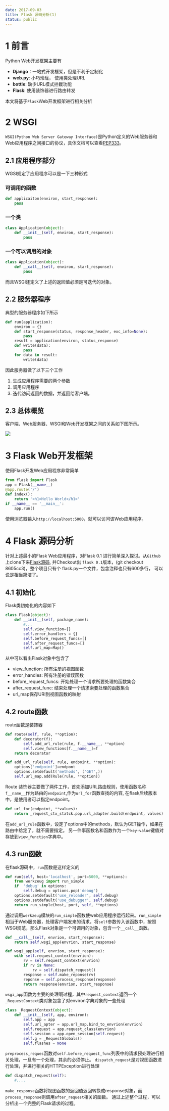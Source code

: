 ```yaml
---
date: 2017-09-03
title: Flask 源码分析(1)
status: public
---
```

# 1 前言
Python Web开发框架主要有

+ **Django**：一站式开发框架，但是不利于定制化
+ **web.py**: 小巧玲珑， 使用类处理URL
+  **bottle**: 缺少URL模式拦截功能
+  **Flask**: 使用装饰器进行路由转发

本文将基于`Flask`Web开发框架进行相关分析

# 2 WSGI
`WSGI(Python Web Server Gateway Interface)`是Python定义的Web服务器和Web应用程序之间接口的协议，具体文档可以查看[PEP333](https://www.python.org/dev/peps/pep-0333/)。
## 2.1 应用程序部分
WGSI规定了应用程序可以是一下三种形式
### 可调用的函数
```python
def applicaiton(environ, start_response):
    pass
```
### 一个类
```python
class Application(object):
    def __init__(self, environ, start_response):
        pass
```
### 一个可以调用的对象
```python
class Application(object):
    def __call__(self, environ, start_response):
        pass
```
而且WSGI还定义了上述的返回值必须是可迭代的对象。
## 2.2 服务器程序
典型的服务器程序如下所示
```Python
def run(application):
    environ = {}
    def start_response(status, response_header, exc_info=None):
        pass
    result = application(environ, status_response)
    def write(data):
        pass
    for data in result:
        write(data)
```
因此服务器做了以下三个工作

1. 生成应用程序需要的两个参数
2.  调用应用程序
3. 迭代访问返回的数据，并返回给客户端。

## 2.3 总体概览
客户端、Web服务器、WSGI和Web开发框架之间的关系如下图所示。

![](./_image/flask-wsgi.jpg)
# 3 Flask Web开发框架
使用Flask开发Web应用程序非常简单
```python
from flask import Flask
app = Flask(__name__)
@app.route('/')
def index():
    return '<h1>Hello World</h1>'
if __name__ == '__main__':
    app.run()
```
使用浏览器输入`http://localhost:5000`，就可以访问该Web应用程序。
# 4 Flask 源码分析
针对上述最小的Flask Web应用程序，对Flask 0.1 进行简单深入探讨。从`Github`上clone下来[Flask源码](https://github.com/pallets/flask), 并Checkout出 `flask 0.1`版本，(git checkout 8605cc3)，整个项目只有个 flask.py一个文件，包含注释也只有600多行， 可以说是相当简洁了。
## 4.1 初始化
Flask类初始化的内容如下
```Python
class Flask(object):
    def __init__(self, package_name):
        #...
        self.view_function={}
        self.error_handlers = {}
        self.before_request_funcs=[]
        self.after_request_funcs=[]
        self.url_map=Map()
```
从中可以看出Flask对象中包含了

+ view_function: 所有注册的视图函数
+ error_handles: 所有注册的错误函数
+ before_request_funcs: 开始处理一个请求所要处理的函数集合
+ after_request_func: 结束处理一个请求索要处理的函数集合
+ url_map保存URI到视图函数的映射

## 4.2 route函数
route函数是装饰器
```python
def route(self, rule, **option):
    def decorator(f):
        self.add_url_rule(rule, f.__name__, **option)
        self.view_functions[f.__name__]=f
    return decorator

def add_url_rule(self, rule, endpoint, **option):
    options['endpoint']=endpont
    options.setdefault('methods', ('GET',))
    self.url_map.add(Rule(rule, **option))
```
Route 装饰器主要做了两件工作，首先添加URL路由规则，使用函数名称`f__name__`作为路由的`endpoint`,作为`url_for`函数查找的内容, 在flask后续版本中，是使用者可以指定endpoint。
```python
def url_for(endpoint, **values):
    return _request_ctx_statck.pop.url_adapter.build(endpoint, values)
```
在`add_url_rule`函数中，设定了options中的methods，默认为GET操作，如果在路由中给定了，就不需要指定。
另一件事函数名和函数作为一个`key-value`键值对存放到`view_function`字典中。
## 4.3 run函数
在flask源码中，`run`函数是这样定义的
```python
def run(self, host='localhost', port=5000, **options):
    from werkzeug import run_simple
    if  'debug' in options:
        self.debug = options.pop('debug')
    options.setdefault('use_reloader', self.debug)
    options.setdefault('use_debugger', self.debug)
    return run_simple(host, port, self, **options)
```
通过调用`werkzeug`模块的`run_simple`函数使web应用程序运行起来。`run_simple`相当于Web服务器，处理客户端发来的请求，将`self`参数传入该函数中，按照WSGI规范，那么Flask对象是一个可调用的对象，包含一个`__call__`函数。
```python
def __call__(self, envrion, start_response):
    return self.wsgi_app(envrion, start_response)

def wsgi_app(self, envrion, start_response):
    with self.request_context(envrion):
        rv = self.request_context(envrion)
        if rv is None:
            rv = self.dispatch_request()
        response = self.make_reponse(rv)
        reponse = self.process_response(response)
        return response(envrion, start_response)
```
`wsgi_app`函数为主要的处理啊过程，其中`request_context`返回一个`_RequestContext`类对象包含了对environ字典对象的一些处理
```python
class _RequestContext(object):
    def __init__(self, app, environ):
        self.app = app
        self.url_apter = app.url_map.bind_to_envrion(envrion)
        self.request = app.request_class(envrion)
        self.session = app.open_session(self.request)
        self.g = _RequestGlobals()
        self.flashes = None
```
`preprocess_reques`函数对`self.before_request_func`列表中的请求预处理进行相关处理，一旦有一个处理，其余的必须停止。
`dispatch_request`是对视图函数进行处理，并进行相关的HTTPException进行处理
```python
def dispatch_request(self):
    #....
```
`make_response`函数将视图函数的返回值返回转换成response对象，而`process_response`则调用`after_request`相关的函数。
通过上述整个过程，可以分析出一个完整的Flask请求的过程。